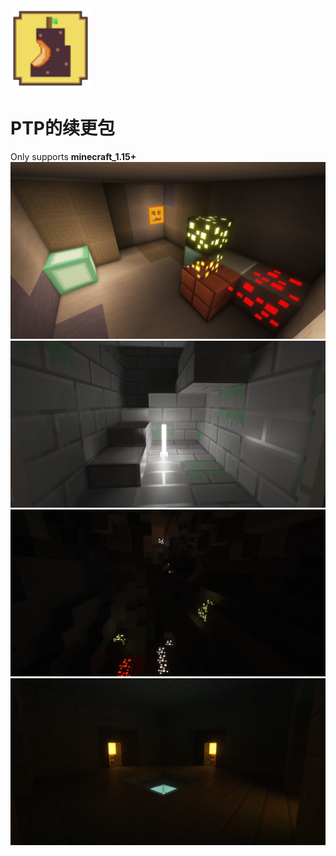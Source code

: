  <img src="pack.png" width = "128" height = "128"/>


# PTP的续更包
Only supports __minecraft_1.15+__
![demo](demo.png)
![demo](demo1.png)
![demo](demo2.png)
![demo](demo3.png)
